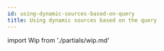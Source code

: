 ```yaml
---
id: using-dynamic-sources-based-on-query
title: Using dynamic sources based on the query
---
```


import Wip from './partials/wip.md'

<Wip />
